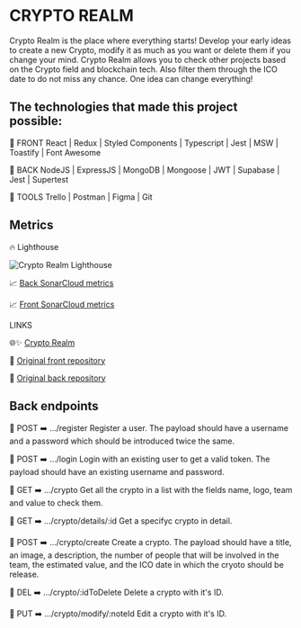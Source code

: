 # CRYPTO REALM

Crypto Realm is the place where everything starts! Develop your early ideas to create a new Crypto, modify it as much as you want or delete them if you change your mind. Crypto Realm allows you to check other projects based on the Crypto field and blockchain tech. Also filter them through the ICO date to do not miss any chance.
One idea can change everything!

## The technologies that made this project possible:

🔸 FRONT
React | Redux | Styled Components | Typescript | Jest | MSW | Toastify | Font Awesome

🔸 BACK
NodeJS | ExpressJS | MongoDB | Mongoose | JWT | Supabase | Jest | Supertest

🔸 TOOLS
Trello | Postman | Figma | Git

## Metrics

🔥 Lighthouse

![Crypto Realm Lighthouse](https://user-images.githubusercontent.com/105351738/190016793-01ab77b8-8505-406a-90e2-393116794e8c.png)

📈 [Back SonarCloud metrics](https://sonarcloud.io/summary/new_code?id=isdi-coders-2022_Pablo-Sobrino_Back-Final-Project-202207-BCN)

📈 [Front SonarCloud metrics](https://sonarcloud.io/summary/new_code?id=isdi-coders-2022_Pablo-Sobrino_Front-Final-Project-202207-BCN)

LINKS

🌐✨ [Crypto Realm](https://psobrino-final-project-202207-bcn.netlify.app/register)

🔗 [Original front repository](https://github.com/isdi-coders-2022/Pablo-Sobrino_Front-Final-Project-202207-BCN)

🔗 [Original back repository](https://github.com/isdi-coders-2022/Pablo-Sobrino_Back-Final-Project-202207-BCN)

## Back endpoints

🔹 POST ➡️ .../register
Register a user. The payload should have a username and a password which should be introduced twice the same.

🔹 POST ➡️ .../login
Login with an existing user to get a valid token. The payload should have an existing username and password.

🔹 GET ➡️ .../crypto
Get all the crypto in a list with the fields name, logo, team and value to check them.

🔹 GET ➡️ .../crypto/details/:id
Get a specifyc crypto in detail.

🔹 POST ➡️ .../crypto/create
Create a crypto. The payload should have a title, an image, a description, the number of people that will be involved in the team, the estimated value, and the ICO date in which the cryoto should be release.

🔹 DEL ➡️ .../crypto/:idToDelete
Delete a crypto with it's ID.

🔹 PUT ➡️ .../crypto/modify/:noteId
Edit a crypto with it's ID.
